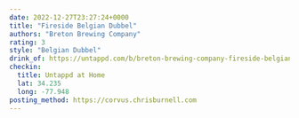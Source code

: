 ```yaml
---
date: 2022-12-27T23:27:24+0000
title: "Fireside Belgian Dubbel"
authors: "Breton Brewing Company"
rating: 3
style: "Belgian Dubbel"
drink_of: https://untappd.com/b/breton-brewing-company-fireside-belgian-dubbel/5147600
checkin:
  title: Untappd at Home
  lat: 34.235
  long: -77.948
posting_method: https://corvus.chrisburnell.com
---
```

